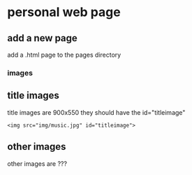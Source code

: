 # personal web page

## add a new page
add a .html page to the pages directory

### images

## title images
title images are 900x550
they should have the id="titleimage"

```
<img src="img/music.jpg" id="titleimage">
```

## other images
other images are ???